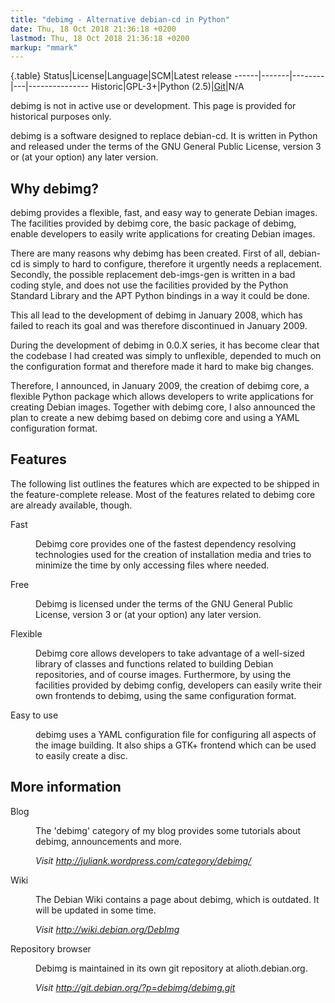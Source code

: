 ```yaml
---
title: "debimg - Alternative debian-cd in Python"
date: Thu, 18 Oct 2018 21:36:18 +0200
lastmod: Thu, 18 Oct 2018 21:36:18 +0200
markup: "mmark"
---
```




{.table}
Status|License|Language|SCM|Latest release
------|-------|--------|---|---------------
Historic|GPL-3+|Python (2.5)|[Git](http://git.debian.org/?p=debimg/debimg.git)|N/A

<div class="alert alert-warning">
    debimg is not in active use or development. This page is provided for
    historical purposes only.
</div>

debimg is a software designed to replace debian-cd. It is written in Python
and released under the terms of the GNU General Public License, version 3 or
(at your option) any later version.


## Why debimg?
debimg provides a flexible, fast, and easy way to generate Debian images. The
facilities provided by debimg core, the basic package of debimg, enable
developers to easily write applications for creating Debian images.

There are many reasons why debimg has been created. First of all, debian-cd is
simply to hard to configure, therefore it urgently needs a replacement.
Secondly, the possible replacement deb-imgs-gen is written in a bad coding
style, and does not use the facilities provided by the Python Standard Library
and the APT Python bindings in a way it could be done.

This all lead to the development of debimg in January 2008, which has failed to
reach its goal and was therefore discontinued in January 2009.

During the development of debimg in 0.0.X series, it has become clear that the
codebase I had created was simply to unflexible, depended to much on the
configuration format and therefore made it hard to make big changes.

Therefore, I announced, in January 2009, the creation of debimg core, a flexible
Python package which allows developers to write applications for creating Debian
images. Together with debimg core, I also announced the plan to create a new
debimg based on debimg core and using a YAML configuration format.

## Features
The following list outlines the features which are expected to be shipped in the
feature-complete release. Most of the features related to debimg core are already
available, though.
<dl>
<dt>Fast</dt>
    <dd><p>Debimg core provides one of the fastest dependency resolving technologies
    used for the creation of installation media and tries to minimize the time
    by only accessing files where needed.</p></dd>
<dt>Free</dt>
    <dd>
    <p>
    Debimg is licensed under the terms of the GNU General Public License,
    version 3 or (at your option) any later version.
    </p>
    </dd>
<dt>Flexible</dt>
    <dd>
    <p>
    Debimg core allows developers to take advantage of a well-sized library of
    classes and functions related to building Debian repositories, and of course
    images. Furthermore, by using the facilities provided by debimg config,
    developers can easily write their own frontends to debimg, using the same
    configuration format.</p>
    </dd>
<dt>Easy to use</dt>
    <dd><p>
    debimg uses a YAML configuration file for configuring all aspects of the
    image building. It also ships a GTK+ frontend which can be used to easily
    create a disc.
    </p></dd>
</dl>


## More information
<dl>
    <dt>Blog</dt>
    <dd><p>
    The 'debimg' category of my blog provides some tutorials about debimg,
    announcements and more.
    </p>
    <p><i>Visit <a href="http://juliank.wordpress.com/category/debimg/">http://juliank.wordpress.com/category/debimg/</a></i></p>
    </dd>
    <dt>Wiki</dt>
    <dd><p>
    The Debian Wiki contains a page about debimg, which is outdated. It will be
    updated in some time.</p>
    <p><i>Visit <a href="http://wiki.debian.org/DebImg">http://wiki.debian.org/DebImg</a></i></p>
    </dd>
    <dt>Repository browser</dt>
    <dd><p>
    Debimg is maintained in its own git repository at alioth.debian.org.</p>
    <p><i>Visit <a href="http://git.debian.org/?p=debimg/debimg.git">http://git.debian.org/?p=debimg/debimg.git</a></i></p>
    </dd>

</dl>




